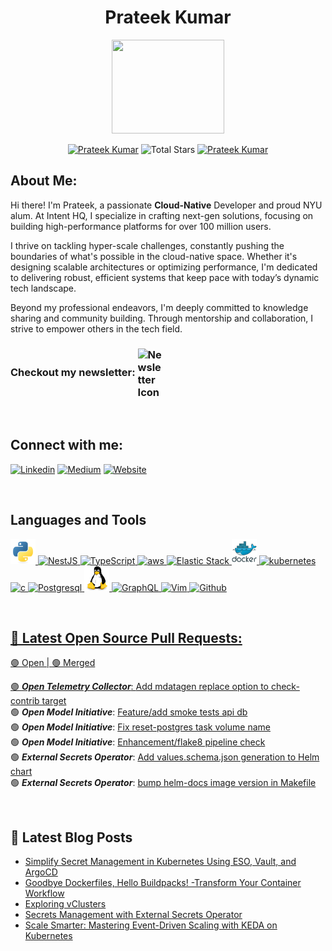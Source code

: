 <h1 align="center">Prateek Kumar </h1>

<p align="center"> 
	<img src="https://media3.giphy.com/media/v1.Y2lkPTc5MGI3NjExN2IwaXl0ZHFra2pleW80ODVmbzcyc2lkMTZjY3VqdnVqMHFzNTY5YSZlcD12MV9pbnRlcm5hbF9naWZfYnlfaWQmY3Q9Zw/26vACLXgansDXwHzzI/giphy.webp" width="180" height="150">

<p align="center"> 
	<a href="https://github.com/PrateekKumar1709"><img src="https://komarev.com/ghpvc/?username=PrateekKumar1709" alt="Prateek Kumar"/></a>
<!---
	<a href="https://github.com/PrateekKumar1709?tab=repositories"><img src="https://badges.pufler.dev/repos/PrateekKumar1709" alt="Prateek Kumar" /> </a>
-->
	<img src="https://img.shields.io/github/stars/PrateekKumar1709?label=Stars" alt="Total Stars">
	<a href="https://prateekkumar1709.github.io/PrateekKumar/"><img src="https://img.shields.io/github/followers/PrateekKumar1709?label=Followers" alt="Prateek Kumar"/> </a>


## About Me:

Hi there! I'm Prateek, a passionate **Cloud-Native** Developer and proud NYU alum. At Intent HQ, I specialize in crafting next-gen solutions, focusing on building high-performance platforms for over 100 million users.

I thrive on tackling hyper-scale challenges, constantly pushing the boundaries of what's possible in the cloud-native space. Whether it's designing scalable architectures or optimizing performance, I'm dedicated to delivering robust, efficient systems that keep pace with today’s dynamic tech landscape.

Beyond my professional endeavors, I'm deeply committed to knowledge sharing and community building. Through mentorship and collaboration, I strive to empower others in the tech field.

<h3 align="left">
    Checkout my newsletter:
    <a href="https://www.linkedin.com/build-relation/newsletter-follow?entityUrn=7194460474376114178">
        <img width="40px" src="https://github.com/user-attachments/assets/de7bd9b1-380b-40f7-8a75-6a30e84a791f" alt="Newsletter Icon" style="display: inline-block; vertical-align: middle;" />
    </a>
</h3>

<br> <!-- Add extra line breaks for spacing -->
## Connect with me:

[![Linkedin](https://img.shields.io/badge/LinkedIn-blue?style=for-the-badge&logo=linkedin&labelColor=blue&link=https://www.linkedin.com/in/prateek1709/)](https://www.linkedin.com/in/prateek1709/)
[![Medium](https://img.shields.io/badge/Medium-black?style=for-the-badge&logo=medium&logoColor=white&link=https://medium.com/@prateek17)](https://medium.com/@prateek17)
[![Website](https://img.shields.io/badge/kubecompass.com-grey?style=for-the-badge&url=https%3A%2F%2Fkubecompass.com)](https://kubecompass.com/)

<br> <!-- Add extra line breaks for spacing -->
## Languages and Tools
<p align="left">
  <a href="https://www.python.org" target="_blank">
        <img
            src="https://github.com/devicons/devicon/blob/master/icons/python/python-original.svg"
            alt="python"
            width="40"
            height="40"
        />
    </a>
	
<a href="https://nestjs.com/" target="_blank">
        <img
            src="https://d33wubrfki0l68.cloudfront.net/e937e774cbbe23635999615ad5d7732decad182a/26072/logo-small.ede75a6b.svg"
            alt="NestJS"
            width="40"
            height="40"
        />
    </a>	
	
  <a href="https://www.typescriptlang.org/" target="_blank">
        <img
            src="https://upload.wikimedia.org/wikipedia/commons/thumb/4/4c/Typescript_logo_2020.svg/64px-Typescript_logo_2020.svg.png"
            alt="TypeScript"
            width="40"
            height="40"
        />
    </a>
  <a href="https://www.aws.com/" target="_blank">
        <img
            src="https://www.fintechfutures.com/files/2019/12/Amazon-Web-Services-Logo.png"
            alt="aws"
            width="40"
            height="40"
        />
    </a>
	</a>
	<a href="https://www.elastic.co/" target="_blank">
        <img
            src="https://images.contentstack.io/v3/assets/bltefdd0b53724fa2ce/blt5d10f3a91df97d15/5c30744829d13af10bc2abd4/logo-elastic-vertical-reverse.svg"
            alt="Elastic Stack"
            width="40"
            height="40"
        />
    </a>
  <a href="https://www.docker.com/" target="_blank">
        <img
            src="https://github.com/devicons/devicon/blob/master/icons/docker/docker-original-wordmark.svg"
            alt="docker"
            width="40"
            height="40"
        />
    </a>
  <a href="https://kubernetes.io/" target="_blank">
        <img
            src="https://upload.wikimedia.org/wikipedia/commons/thumb/3/39/Kubernetes_logo_without_workmark.svg/84px-Kubernetes_logo_without_workmark.svg.png"
            alt="kubernetes"
            width="40"
            height="40"
        />
    </a>
    <a href="https://databricks.com/glossary/pyspark" target="_blank">
        <img
            src="https://upload.wikimedia.org/wikipedia/commons/thumb/f/f3/Apache_Spark_logo.svg/250px-Apache_Spark_logo.svg.png"
            alt="c"
            width="55"
            height="50"
        />
    </a>
    <a href="https://www.postgresql.org/" target="_blank">
        <img
            src="https://upload.wikimedia.org/wikipedia/commons/thumb/2/29/Postgresql_elephant.svg/220px-Postgresql_elephant.svg.png"
            alt="Postgresql"
            width="40"
            height="40"
        />
    </a>
    </a>
	<a href="https://www.linux.org/" target="_blank">
        <img
            src="https://github.com/devicons/devicon/blob/master/icons/linux/linux-original.svg"
            alt="Linux"
            width="40"
            height="40"
        />
    </a>
	<a href="https://graphql.org/" target="_blank">
        <img
            src="https://upload.wikimedia.org/wikipedia/commons/thumb/1/17/GraphQL_Logo.svg/225px-GraphQL_Logo.svg.png"
            alt="GraphQL"
            width="40"
            height="40"
        />
	<a href="https://www.vim.org/" target="_blank">
        <img
            src="https://upload.wikimedia.org/wikipedia/commons/thumb/9/9f/Vimlogo.svg/64px-Vimlogo.svg.png"
            alt="Vim"
            width="40"
            height="40"
        />
	<a href="https://github.com/" target="_blank">
        <img
            src="https://avatars.githubusercontent.com/u/9919?s=200&v=4"
            alt="Github"
            width="40"
            height="40"
        />

    
	
</p>

<br />

## 🔄 Latest Open Source Pull Requests:

🟣 Open | 🟢 Merged

🟣 ***Open Telemetry Collector***: [Add mdatagen replace option to check-contrib target](https://github.com/open-telemetry/opentelemetry-collector/pull/11223) <br>
🟢 ***Open Model Initiative***: [Feature/add smoke tests api db](https://github.com/Open-Model-Initiative/OMI-Data-Pipeline/pull/30) <br>
🟢 ***Open Model Initiative***: [Fix reset-postgres task volume name](https://github.com/Open-Model-Initiative/OMI-Data-Pipeline/pull/27) <br>
🟢 ***Open Model Initiative***: [Enhancement/flake8 pipeline check](https://github.com/Open-Model-Initiative/OMI-Data-Pipeline/pull/28) <br>
🟢 ***External Secrets Operator***: [Add values.schema.json generation to Helm chart](https://github.com/external-secrets/external-secrets/pull/3774) <br>
🟢 ***External Secrets Operator***: [bump helm-docs image version in Makefile](https://github.com/external-secrets/external-secrets/pull/3806) <br>


<br> <!-- Add extra line breaks for spacing -->
## 📕 Latest Blog Posts
<!-- BLOG-POST-LIST:START -->
- [Simplify Secret Management in Kubernetes Using ESO, Vault, and ArgoCD](https://www.linkedin.com/pulse/simplify-secret-management-kubernetes-using-eso-vault-prateek-kumar-zrare/?trackingId=X5z0bu51THy19BlqOVZuoQ%3D%3D------2)
- [Goodbye Dockerfiles, Hello Buildpacks! -Transform Your Container Workflow](https://www.linkedin.com/pulse/goodbye-dockerfiles-hello-buildpacks-transform-your-container-kumar-lm15e/?trackingId=h4qda7myTjSGDkwNLV86JA%3D%3D------2)
- [Exploring vClusters](https://kubecompass.com/posts/vcluster/------2)
- [Secrets Management with External Secrets Operator](https://kubecompass.com/posts/eso/------2)
- [Scale Smarter: Mastering Event-Driven Scaling with KEDA on Kubernetes](https://www.linkedin.com/pulse/scale-smarter-mastering-event-driven-scaling-keda-kubernetes-kumar-ukf1e/?trackingId=HQZIC8crQDCWT3V97Tb0FQ%3D%3D------2)
<!-- BLOG-POST-LIST:END -->
